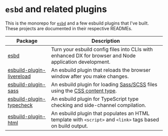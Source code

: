 # `esbd` and related plugins

This is the monorepo for [`esbd`](https://github.com/jgoz/esbuild-plugins/blob/master/packages/esbd/) and a few esbuild plugins that I've built. These projects are documented in their respective READMEs.

| Package                                                                                                              | Description                                                                                                                                        |
| -------------------------------------------------------------------------------------------------------------------- | -------------------------------------------------------------------------------------------------------------------------------------------------- |
| [esbd](https://github.com/jgoz/esbuild-plugins/blob/master/packages/esbd/)                                           | Turn your esbuild config files into CLIs with enhanced DX for browser and Node application development.                                            |
| [esbuild-plugin-livereload](https://github.com/jgoz/esbuild-plugins/blob/master/packages/esbuild-plugin-livereload/) | An esbuild plugin that reloads the browser window after you make changes.                                                                          |
| [esbuild-plugin-sass](https://github.com/jgoz/esbuild-plugins/blob/master/packages/esbuild-plugin-sass/)             | An esbuild plugin for loading [Sass/SCSS](https://sass-lang.com) files using the [CSS content type](https://esbuild.github.io/content-types/#css). |
| [esbuild-plugin-typecheck](https://github.com/jgoz/esbuild-plugins/blob/master/packages/esbuild-plugin-typecheck/)   | An esbuild plugin for TypeScript type checking and side-channel compilation.                                                                       |
| [esbuild-plugin-html](https://github.com/jgoz/esbuild-plugins/blob/master/packages/esbuild-plugin-html/)             | An esbuild plugin that populates an HTML template with `<script>` and `<link>` tags based on build output.                                         |
